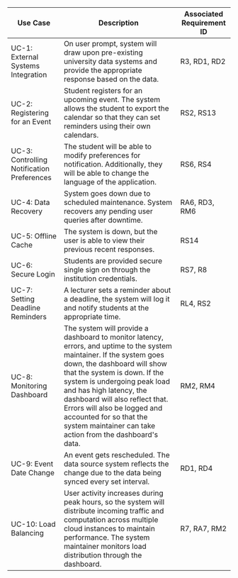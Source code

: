 Use Case | Description | Associated Requirement ID
--- | --- | ---
UC-1: External Systems Integration | On user prompt, system will draw upon pre-existing university data systems and provide the appropriate response based on the data. | R3, RD1, RD2
UC-2: Registering for an Event | Student registers for an upcoming event. The system allows the student to export the calendar so that they can set reminders using their own calendars. | RS2, RS13
UC-3: Controlling Notification Preferences | The student will be able to modify preferences for notification. Additionally, they will be able to change the language of the application. | RS6, RS4
UC-4: Data Recovery | System goes down due to scheduled maintenance. System recovers any pending user queries after downtime. | RA6, RD3, RM6
UC-5: Offline Cache | The system is down, but the user is able to view their previous recent responses. | RS14
UC-6: Secure Login | Students are provided secure single sign on through the institution credentials. | RS7, R8
UC-7: Setting Deadline Reminders | A lecturer sets a reminder about a deadline, the system will log it and notify students at the appropriate time. | RL4, RS2
UC-8: Monitoring Dashboard | The system will provide a dashboard to monitor latency, errors, and uptime to the system maintainer. If the system goes down, the dashboard will show that the system is down. If the system is undergoing peak load and has high latency, the dashboard will also reflect that. Errors will also be logged and accounted for so that the system maintainer can take action from the dashboard's data. | RM2, RM4
UC-9: Event Date Change | An event gets rescheduled. The data source system reflects the change due to the data being synced every set interval. | RD1, RD4
UC-10: Load Balancing | User activity increases during peak hours, so the system will distribute incoming traffic and computation across multiple cloud instances to maintain performance. The system maintainer monitors load distribution through the dashboard. | R7, RA7, RM2
